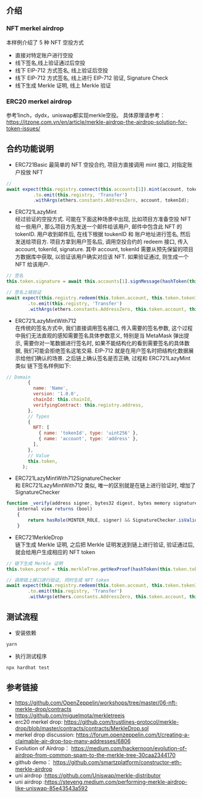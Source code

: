 ## 介绍  

### NFT merkel airdrop
本样例介绍了 5 种 NFT 空投方式  
- 直接对特定账户进行空投    
- 线下签名,线上验证通过后空投    
- 线下 EIP-712 方式签名, 线上验证后空投    
- 线下 EIP-712 方式签名, 线上进行 EIP-712 验证, Signature Check
- 线下生成 Merkle 证明, 线上 Merkle 验证   

### ERC20 merkel airdrop

参考1inch，dydx，uniswap都实现merkle空投。 具体原理请参考：
https://itzone.com.vn/en/article/merkle-airdrop-the-airdrop-solution-for-token-issues/  



## 合约功能说明  
- ERC721Basic 
最简单的 NFT 空投合约, 项目方直接调用 mint 接口, 对指定账户投放 NFT  
```js
// 
await expect(this.registry.connect(this.accounts[1]).mint(account, tokenId))
          .to.emit(this.registry, 'Transfer')
          .withArgs(ethers.constants.AddressZero, account, tokenId);
```

- ERC721LazyMint  
经过验证的空投方式. 可能在下面这种场景中出现, 比如项目方准备空投 NFT 给一些用户, 那么项目方先发送一个邮件给该用户, 邮件中包含此 NFT 的 tokenID. 用户收到邮件后, 在线下根据 toukenID 和 账户地址进行签名, 然后发送给项目方. 项目方拿到用户签名后, 调用空投合约的 redeem 接口, 传入 account, tokenId, signature. 其中 account, tokenId 需要从预先保留的项目方数据库中获取, 以验证该用户确实对应该 NFT. 如果验证通过, 则生成一个 NFT 给该用户. 
```js
// 签名 
this.token.signature = await this.accounts[1].signMessage(hashToken(this.token.tokenId, this.token.account));

// 签名上链验证 
await expect(this.registry.redeem(this.token.account, this.token.tokenId, this.token.signature))
        .to.emit(this.registry, 'Transfer')
        .withArgs(ethers.constants.AddressZero, this.token.account, this.token.tokenId);
```


- ERC721LazyMintWith712  
在传统的签名方式中, 我们直接调用签名接口, 传入需要的签名参数, 这个过程中我们无法直观的感知需要签名具体参数意义, 特别是当 MetaMask 弹出提示, 需要你对一笔数据进行签名时, 如果不能结构化的看到需要签名的具体数据, 我们可能会拒绝签名这笔交易. 
EIP-712 就是在用户签名时把结构化数据展示给他们确认的场景. 之后链上确认签名是否正确, 过程和 ERC721LazyMint 类似 
链下签名样例如下: 
```js
// Domain
        {
          name: 'Name',
          version: '1.0.0',
          chainId: this.chainId,
          verifyingContract: this.registry.address,
        },
        // Types
        {
          NFT: [
            { name: 'tokenId', type: 'uint256' },
            { name: 'account', type: 'address' },
          ],
        },
        // Value
        this.token,
      );
```

- ERC721LazyMintWith712SignatureChecker  
和 ERC721LazyMintWith712 类似, 唯一的区别就是在链上进行验证时, 增加了 SignatureChecker

```js
function _verify(address signer, bytes32 digest, bytes memory signature)
    internal view returns (bool)
    {
        return hasRole(MINTER_ROLE, signer) && SignatureChecker.isValidSignatureNow(signer, digest, signature);
    }
```

- ERC721MerkleDrop  
链下生成 Merkle 证明, 之后把 Merkle 证明发送到链上进行验证, 验证通过后, 就会给用户生成相应的 NFT token  
```js
// 链下生成 Merkle 证明 
this.token.proof = this.merkleTree.getHexProof(hashToken(this.token.tokenId, this.token.account));

// 调用链上接口进行验证, 同时生成 NFT token
await expect(this.registry.redeem(this.token.account, this.token.tokenId, this.token.signature))
        .to.emit(this.registry, 'Transfer')
        .withArgs(ethers.constants.AddressZero, this.token.account, this.token.tokenId);
```

## 测试流程  
- 安装依赖  
```
yarn
```

- 执行测试程序  
```
npx hardhat test
```

## 参考链接  
- https://github.com/OpenZeppelin/workshops/tree/master/06-nft-merkle-drop/contracts    
- https://github.com/miguelmota/merkletreejs
- erc20 merkel drop: https://github.com/trustlines-protocol/merkle-drop/blob/master/contracts/contracts/MerkleDrop.sol   
- merkel drop discussion: https://forum.openzeppelin.com/t/creating-a-claimable-air-drop-too-many-addresses/6806
- Evolution of Airdrop： https://medium.com/hackernoon/evolution-of-airdrop-from-common-spam-to-the-merkle-tree-30caa2344170
- github demo： https://github.com/smartzplatform/constructor-eth-merkle-airdrop
- uni airdrop :https://github.com/Uniswap/merkle-distributor
- uni airdrop :https://steveng.medium.com/performing-merkle-airdrop-like-uniswap-85e43543a592

